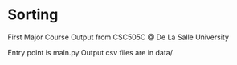 # Sorting
First Major Course Output from CSC505C @ De La Salle University

Entry point is main.py
Output csv files are in data/